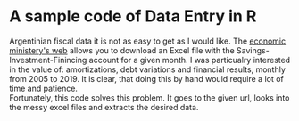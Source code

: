 # A sample code of Data Entry in R
 Argentinian fiscal data it is not as easy to get as I would like. The <a href="https://www.economia.gob.ar/onp/ejecucion/2021">economic ministery's web</a> allows you to download an Excel file with the Savings-Investment-Finincing account for a given month. I was particualry interested in the value of: amortizations, debt variations and financial results,	monthly from 2005 to 2019. It is clear, that doing this by hand would require a lot of time and patience.<br>
	Fortunately, this code solves this problem. It goes to the given url, looks into the messy excel files and extracts the desired data.
